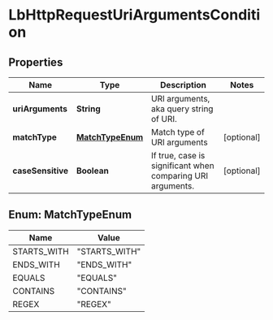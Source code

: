 # LbHttpRequestUriArgumentsCondition

## Properties
Name | Type | Description | Notes
------------ | ------------- | ------------- | -------------
**uriArguments** | **String** | URI arguments, aka query string of URI.  | 
**matchType** | [**MatchTypeEnum**](#MatchTypeEnum) | Match type of URI arguments |  [optional]
**caseSensitive** | **Boolean** | If true, case is significant when comparing URI arguments.  |  [optional]

<a name="MatchTypeEnum"></a>
## Enum: MatchTypeEnum
Name | Value
---- | -----
STARTS_WITH | &quot;STARTS_WITH&quot;
ENDS_WITH | &quot;ENDS_WITH&quot;
EQUALS | &quot;EQUALS&quot;
CONTAINS | &quot;CONTAINS&quot;
REGEX | &quot;REGEX&quot;
